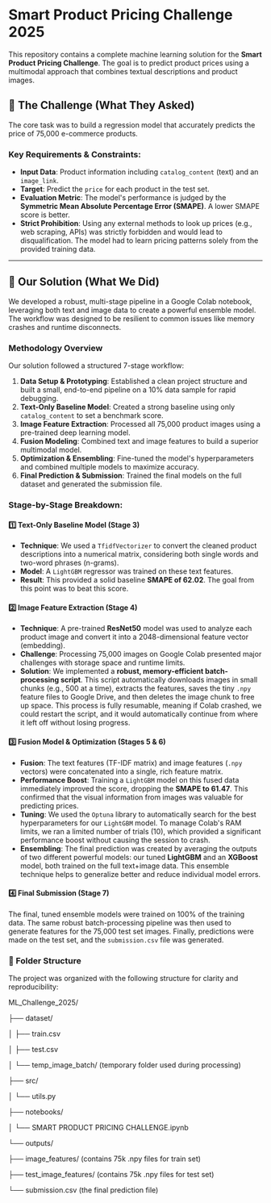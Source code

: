 # Smart Product Pricing Challenge 2025

This repository contains a complete machine learning solution for the **Smart Product Pricing Challenge**. The goal is to predict product prices using a multimodal approach that combines textual descriptions and product images.

## 🎯 The Challenge (What They Asked)

The core task was to build a regression model that accurately predicts the price of 75,000 e-commerce products.

### Key Requirements & Constraints:

* **Input Data**: Product information including `catalog_content` (text) and an `image_link`.
* **Target**: Predict the `price` for each product in the test set.
* **Evaluation Metric**: The model's performance is judged by the **Symmetric Mean Absolute Percentage Error (SMAPE)**. A lower SMAPE score is better.
* **Strict Prohibition**: Using any external methods to look up prices (e.g., web scraping, APIs) was strictly forbidden and would lead to disqualification. The model had to learn pricing patterns solely from the provided training data.

---

## 🚀 Our Solution (What We Did)

We developed a robust, multi-stage pipeline in a Google Colab notebook, leveraging both text and image data to create a powerful ensemble model. The workflow was designed to be resilient to common issues like memory crashes and runtime disconnects.

### Methodology Overview

Our solution followed a structured 7-stage workflow:

1.  **Data Setup & Prototyping**: Established a clean project structure and built a small, end-to-end pipeline on a 10% data sample for rapid debugging.
2.  **Text-Only Baseline Model**: Created a strong baseline using only `catalog_content` to set a benchmark score.
3.  **Image Feature Extraction**: Processed all 75,000 product images using a pre-trained deep learning model.
4.  **Fusion Modeling**: Combined text and image features to build a superior multimodal model.
5.  **Optimization & Ensembling**: Fine-tuned the model's hyperparameters and combined multiple models to maximize accuracy.
6.  **Final Prediction & Submission**: Trained the final models on the full dataset and generated the submission file.

### Stage-by-Stage Breakdown:

#### 1️⃣ **Text-Only Baseline Model (Stage 3)**

* **Technique**: We used a `TfidfVectorizer` to convert the cleaned product descriptions into a numerical matrix, considering both single words and two-word phrases (n-grams).
* **Model**: A `LightGBM` regressor was trained on these text features.
* **Result**: This provided a solid baseline **SMAPE of 62.02**. The goal from this point was to beat this score.

#### 2️⃣ **Image Feature Extraction (Stage 4)**

* **Technique**: A pre-trained **ResNet50** model was used to analyze each product image and convert it into a 2048-dimensional feature vector (embedding).
* **Challenge**: Processing 75,000 images on Google Colab presented major challenges with storage space and runtime limits.
* **Solution**: We implemented a **robust, memory-efficient batch-processing script**. This script automatically downloads images in small chunks (e.g., 500 at a time), extracts the features, saves the tiny `.npy` feature files to Google Drive, and then deletes the image chunk to free up space. This process is fully resumable, meaning if Colab crashed, we could restart the script, and it would automatically continue from where it left off without losing progress.

#### 3️⃣ **Fusion Model & Optimization (Stages 5 & 6)**

* **Fusion**: The text features (TF-IDF matrix) and image features (`.npy` vectors) were concatenated into a single, rich feature matrix.
* **Performance Boost**: Training a `LightGBM` model on this fused data immediately improved the score, dropping the **SMAPE to 61.47**. This confirmed that the visual information from images was valuable for predicting prices.
* **Tuning**: We used the `Optuna` library to automatically search for the best hyperparameters for our `LightGBM` model. To manage Colab's RAM limits, we ran a limited number of trials (10), which provided a significant performance boost without causing the session to crash.
* **Ensembling**: The final prediction was created by averaging the outputs of two different powerful models: our tuned **LightGBM** and an **XGBoost** model, both trained on the full text+image data. This ensemble technique helps to generalize better and reduce individual model errors.

#### 4️⃣ **Final Submission (Stage 7)**

The final, tuned ensemble models were trained on 100% of the training data. The same robust batch-processing pipeline was then used to generate features for the 75,000 test set images. Finally, predictions were made on the test set, and the `submission.csv` file was generated.

### 📁 Folder Structure

The project was organized with the following structure for clarity and reproducibility:

ML_Challenge_2025/

├── dataset/

│     ├── train.csv

│     ├── test.csv

│     └── temp_image_batch/  (temporary folder used during processing)

├── src/

│     └── utils.py

├── notebooks/

│     └── SMART PRODUCT PRICING CHALLENGE.ipynb

└── outputs/

├── image_features/       (contains 75k .npy files for train set)

├── test_image_features/  (contains 75k .npy files for test set)

└── submission.csv        (the final prediction file)
